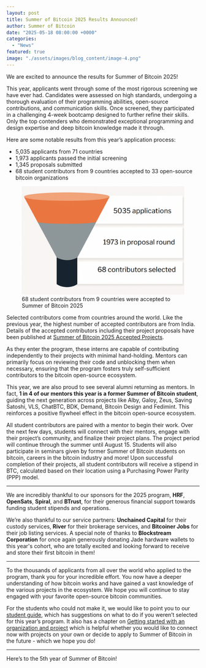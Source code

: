 ```yaml
---
layout: post
title: Summer of Bitcoin 2025 Results Announced!
author: Summer of Bitcoin
date: "2025-05-18 08:00:00 +0000"
categories:
  - "News"
featured: true
image: "./assets/images/blog_content/image-4.png"
---
```


We are excited to announce the results for Summer of Bitcoin 2025!

This year, applicants went through some of the most rigorous screening we have ever had. Candidates were assessed on high standards, undergoing a thorough evaluation of their programming abilities, open-source contributions, and communication skills. Once screened, they participated in a challenging 4-week bootcamp designed to further refine their skills. Only the top contenders who demonstrated exceptional programming and design expertise and deep bitcoin knowledge made it through.

Here are some notable results from this year’s application process:

*   5,035 applicants from 71 countries
*   1,973 applicants passed the initial screening
*   1,345 proposals submitted
*   68 student contributors from 9 countries accepted to 33 open-source bitcoin organizations

<figure>
<img src="../assets/images/blog_content/image-4.png"/>
<figcaption>68 student contributors from 9 countries were accepted to Summer of Bitcoin 2025</figcaption>
</figure>

Selected contributors come from countries around the world. Like the previous year, the highest number of accepted contributors are from India. Details of the accepted contributors including their project proposals have been published at [Summer of Bitcoin 2025 Accepted Projects](https://www.summerofbitcoin.org/2025-accepted-projects).

As they enter the program, these interns are capable of contributing independently to their projects with minimal hand-holding. Mentors can primarily focus on reviewing their code and unblocking them when necessary, ensuring that the program fosters truly self-sufficient contributors to the bitcoin open-source ecosystem.

This year, we are also proud to see several alumni returning as mentors. In fact, **1 in 4 of our mentors this year is a former Summer of Bitcoin student**, guiding the next generation across projects like Alby, Galoy, Zeus, Saving Satoshi, VLS, ChatBTC, BDK, Demand, Bitcoin Design and Fedimint. This reinforces a positive flywheel effect in the bitcoin open-source ecosystem.

All student contributors are paired with a mentor to begin their work. Over the next few days, students will connect with their mentors, engage with their project’s community, and finalize their project plans. The project period will continue through the summer until August 15. Students will also participate in seminars given by former Summer of Bitcoin students on bitcoin, careers in the bitcoin industry and more! Upon successful completion of their projects, all student contributors will receive a stipend in BTC, calculated based on their location using a Purchasing Power Parity (PPP) model.

---

We are incredibly thankful to our sponsors for the 2025 program, **HRF**, **OpenSats**, **Spiral**, and **BTrust**, for their generous financial support towards funding student stipends and operations.

We’re also thankful to our service partners: **Unchained Capital** for their custody services, **River** for their brokerage services, and **Bitcoiner Jobs** for their job listing services. A special note of thanks to **Blockstream Corporation** for once again generously donating Jade hardware wallets to this year's cohort, who are totally excited and looking forward to receive and store their first bitcoin in them!

---

To the thousands of applicants from all over the world who applied to the program, thank you for your incredible effort. You now have a deeper understanding of how bitcoin works and have gained a vast knowledge of the various projects in the ecosystem. We hope you will continue to stay engaged with your favorite open-source bitcoin communities.

For the students who could not make it, we would like to point you to our [student guide](https://guide.summerofbitcoin.org/being-turned-down), which has suggestions on what to do if you weren’t selected for this year’s program. It also has a chapter on [Getting started with an organization and project](https://guide.summerofbitcoin.org/the-proposal-round/getting-started-with-an-organization-and-project) which is helpful whether you would like to connect now with projects on your own or decide to apply to Summer of Bitcoin in the future - which we hope you do!

---

Here’s to the 5th year of Summer of Bitcoin!